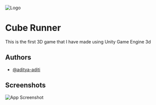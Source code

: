 
![Logo](https://raw.githubusercontent.com/aditya-aditi/imglinks/master/logo%20cube%20runner.png)

    
# Cube Runner

This is the first 3D game that I have made using Unity Game Engine 3d


## Authors

- [@aditya-aditi](https://www.github.com/aditya-aditi)

  
## Screenshots

![App Screenshot](https://raw.githubusercontent.com/aditya-aditi/imglinks/master/cube.jpg)

  